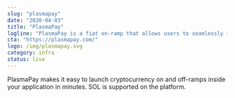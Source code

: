 ```yaml
---
slug: "plasmapay"
date: "2020-04-03"
title: "PlasmaPay"
logline: "PlasmaPay is a fiat on-ramp that allows users to seamlessly integrate cryprocurrency payments into their applications."
cta: "https://plasmapay.com/"
logo: /img/plasmapay.svg
category: infra
status: live
---
```


PlasmaPay makes it easy to launch cryptocurrency on and off-ramps inside your application in minutes. SOL is supported on the platform.

